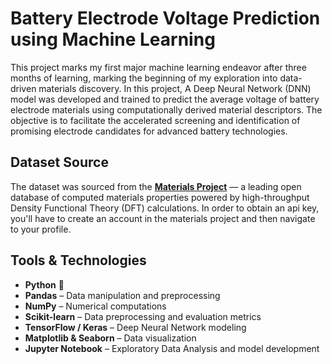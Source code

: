 #  Battery Electrode Voltage Prediction using Machine Learning
This project marks my first major machine learning endeavor after three months of learning, marking the beginning of my exploration into data-driven materials discovery. In this project, A Deep Neural Network (DNN) model was developed and trained to predict the average voltage of battery electrode materials using computationally derived material descriptors. The objective is to facilitate the accelerated screening and identification of promising electrode candidates for advanced battery technologies.

## Dataset Source
The dataset was sourced from the **[Materials Project](https://materialsproject.org/)** — a leading open database of computed materials properties powered by high-throughput Density Functional Theory (DFT) calculations. In order to obtain an api key, you'll have to create an account in the materials project and then navigate to your profile.

##  Tools & Technologies
- **Python** 🐍
- **Pandas** – Data manipulation and preprocessing
- **NumPy** – Numerical computations
- **Scikit-learn** – Data preprocessing and evaluation metrics
- **TensorFlow / Keras** – Deep Neural Network modeling
- **Matplotlib & Seaborn** – Data visualization
- **Jupyter Notebook** – Exploratory Data Analysis and model development


